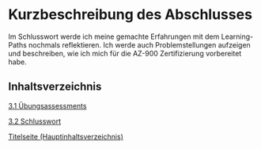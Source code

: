 # Kurzbeschreibung des Abschlusses

Im Schlusswort werde ich meine gemachte Erfahrungen mit dem Learning-Paths nochmals reflektieren. Ich werde auch Problemstellungen aufzeigen und beschreiben, wie ich mich für die AZ-900 Zertifizierung vorbereitet habe.

## Inhaltsverzeichnis

 [3.1 Übungsassessments](./Uebungsassessments.md)
 
 [3.2 Schlusswort](./Schlusswort.md)

[Titelseite (Hauptinhaltsverzeichnis)](../README.md)
